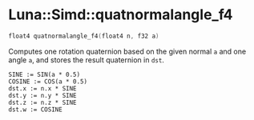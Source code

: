 # Luna::Simd::quatnormalangle_f4

```c++
float4 quatnormalangle_f4(float4 n, f32 a)
```

Computes one rotation quaternion based on the given normal `a` and one angle `a`, and stores the result quaternion in `dst`. 


```
SINE := SIN(a * 0.5)
COSINE := COS(a * 0.5)
dst.x := n.x * SINE
dst.y := n.y * SINE
dst.z := n.z * SINE
dst.w := COSINE
```



